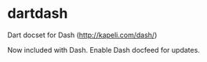 dartdash
======

Dart docset for Dash (http://kapeli.com/dash/)

Now included with Dash. Enable Dash docfeed for updates.
